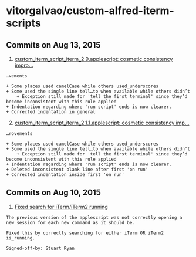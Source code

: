 # vitorgalvao/custom-alfred-iterm-scripts

## Commits on Aug 13, 2015

1.  [custom\_iterm\_script\_iterm\_2.9.applescript: cosmetic consistency impro…](https://github.com/vitorgalvao/custom-alfred-iterm-scripts/commit/01c24497b2f773e1cbde5a83a91343c1b713b399)

   ```text
   …vements

   + Some places used camelCase while others used_underscores
   + Some used the single line tell…to when available while others didn’t
       + Exception still made for 'tell the first terminal' since they’d become inconsistent with this rule applied
   + Indentation regarding where 'run script' ends is now clearer.
   + Corrected indentation in general
   ```

2.  [custom\_iterm\_script\_iterm\_2.1.1.applescript: cosmetic consistency imp…](https://github.com/vitorgalvao/custom-alfred-iterm-scripts/commit/7a6276db0e9a1042da535ef0ac53a4b58dd771d7)

   ```text
   …rovements

   + Some places used camelCase while others used_underscores
   + Some used the single line tell…to when available while others didn’t
       + Exception still made for 'tell the first terminal' since they’d become inconsistent with this rule applied
   + Indentation regarding where 'run script' ends is now clearer.
   + Deleted inconsistent blank line after first 'on run'
   + Corrected indentation inside first 'on run'
   ```

## Commits on Aug 10, 2015

1.  [Fixed search for iTerm/iTerm2 running](https://github.com/vitorgalvao/custom-alfred-iterm-scripts/commit/dc5beb7976eebce29d924a250f9caa8a395f031d)

   ```text
   The previous version of the applescript was not correctly opening a new session for each new command as it should be.

   Fixed this by correctly searching for either iTerm OR iTerm2 is_running.

   Signed-off-by: Stuart Ryan 
   ```

